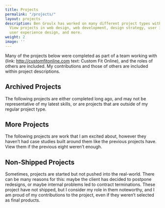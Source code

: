 ```yaml
---
title: Projects
permalink: "/projects/"
layout: projects
description: Ben Groulx has worked on many different project types with various clients.
  View projects in web design, web development, design strategy, user interface design,
  user experience design, and more.
weight: 2
image: ''
---
```


Many of the projects below were completed as part of a team working with (link: http://customfitonline.com text: Custom Fit Online), and the roles of others are included. My contributions and those of others are included within project descriptions.

## Archived Projects

The following projects are either completed long ago, and may not be representative of my latest skills, or are projects that are outside of my regular project type.


## More Projects

The following projects are work that I am excited about, however they haven’t had case studies built around them like the previous projects have. View them if the previous eight weren’t enough.

## Non-Shipped Projects

Sometimes, projects are started but not pushed into the real-world. There can be many reasons for this: maybe the client has decided to postpone redesigns, or maybe internal problems led to contract terminations. These project have not shipped, but I consider my role in them noteworthy, and I am proud of my contributions to the project, even if they weren’t selected as final products.
